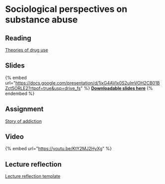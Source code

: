 # Sociological perspectives on substance abuse

## Reading

[Theories of drug use](https://drive.google.com/file/d/1l3-xJwOrn5HxAMw68kh6s1LdtQU0Ml49/view?usp=sharing)

## Slides

{% embed url="https://docs.google.com/presentation/d/1jxG4AVIx0S2ulmVOH2CB01BZct5ORLE2?rtpof=true&usp=drive_fs" %}
[**Downloadable slides here**](https://docs.google.com/presentation/d/1jxG4AVIx0S2ulmVOH2CB01BZct5ORLE2?rtpof=true\&usp=drive_fs)
{% endembed %}

## Assignment

[Story of addiction](https://docs.google.com/document/d/1k1E3X5gfkFcJJYBEaGitXVTTudOzQDBC?rtpof=true\&usp=drive_fs)

## Video

{% embed url="https://youtu.be/KtY2MJ2HyXg" %}

## Lecture reflection

[Lecture reflection template](https://docs.google.com/document/d/1J6dwUfQxMVE0er4SrZ-5A_mNP4HajmIO?rtpof=true\&usp=drive_fs)
